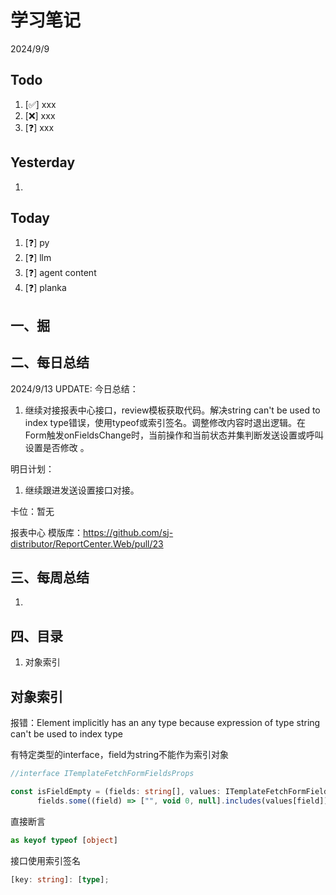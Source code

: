 # 学习笔记

2024/9/9

## Todo

1. [✅] xxx
2. [❌] xxx
3. [❓] xxx

## Yesterday

1.

## Today

1. [❓] py
2. [❓] llm
3. [❓] agent content
4. [❓] planka

## 一、掘

## 二、每日总结

2024/9/13 UPDATE:
今日总结：

1. 继续对接报表中心接口，review模板获取代码。解决string can't be used to index type错误，使用typeof或索引签名。调整修改内容时退出逻辑。在Form触发onFieldsChange时，当前操作和当前状态并集判断发送设置或呼叫设置是否修改 。

明日计划：

1. 继续跟进发送设置接口对接。



卡位：暂无

报表中心 模版库：https://github.com/sj-distributor/ReportCenter.Web/pull/23

## 三、每周总结

1. 



## 四、目录

1. 对象索引





## 对象索引

报错：Element implicitly has an any type because expression of type string can't be used to index type



有特定类型的interface，field为string不能作为索引对象

~~~ts
//interface ITemplateFetchFormFieldsProps

const isFieldEmpty = (fields: string[], values: ITemplateFetchFormFieldsProps) =>
      fields.some((field) => ["", void 0, null].includes(values[field]));
~~~



直接断言

```typescript
as keyof typeof [object]
```

接口使用索引签名

```typescript
[key: string]: [type];
```